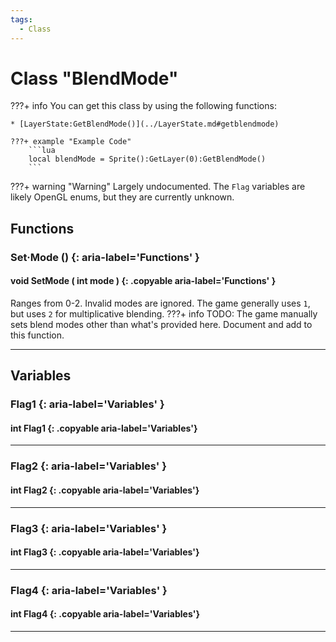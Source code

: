 ```yaml
---
tags:
  - Class
---
```

# Class "BlendMode"

???+ info
    You can get this class by using the following functions:

    * [LayerState:GetBlendMode()](../LayerState.md#getblendmode)

    ???+ example "Example Code"
        ```lua
        local blendMode = Sprite():GetLayer(0):GetBlendMode()
        ```
 
???+ warning "Warning"
    Largely undocumented. The `Flag` variables are likely OpenGL enums, but they are currently unknown.  

## Functions

### Set·Mode () {: aria-label='Functions' }
#### void SetMode ( int mode ) {: .copyable aria-label='Functions' } 
Ranges from 0-2. Invalid modes are ignored. The game generally uses `1`, but uses `2` for multiplicative blending.
???+ info
    TODO: The game manually sets blend modes other than what's provided here. Document and add to this function.
___
## Variables
### Flag1 {: aria-label='Variables' }
#### int Flag1 {: .copyable aria-label='Variables'}

___
### Flag2 {: aria-label='Variables' }
#### int Flag2 {: .copyable aria-label='Variables'}

___
### Flag3 {: aria-label='Variables' }
#### int Flag3 {: .copyable aria-label='Variables'}

___
### Flag4 {: aria-label='Variables' }
#### int Flag4 {: .copyable aria-label='Variables'}

___
